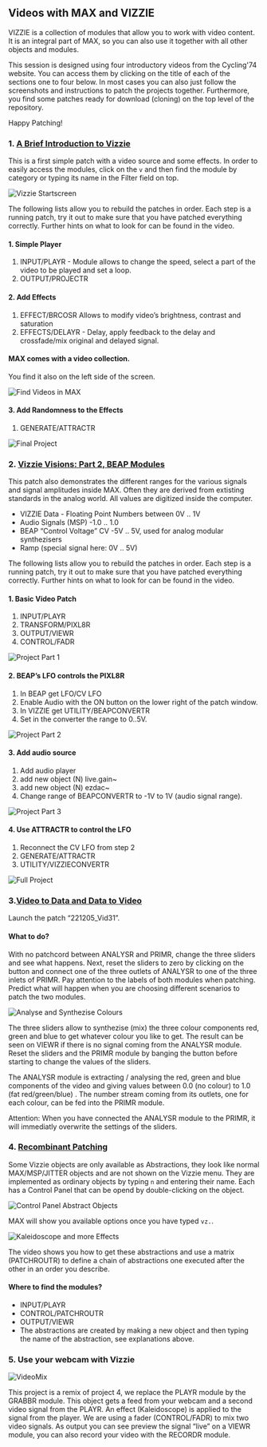 ## Videos with MAX and VIZZIE

VIZZIE is a collection of modules that allow you to work with video content. It is an integral part of MAX, so you can also use it together with all other objects and modules. 

This session is designed using four introductory videos from the Cycling'74 website. You can access them by clicking on the title of each of the sections one to four below. In most cases you can also just follow the screenshots and instructions to patch the projects together. Furthermore, you find some patches ready for download (cloning) on the top level of the repository.

Happy Patching!



### 1. [A Brief Introduction to Vizzie](https://youtu.be/59sFC22NVRA)
This is a first simple patch with a video source and some effects. In order to easily access the modules, click on the ```v``` and then find the module by category or typing its name in the Filter field on top.

![Vizzie Startscreen](media/221205_Vizzie_Obj.png)

The following lists allow you to rebuild the patches in order. Each step is a running patch, try it out to make sure that you have patched everything correctly. Further hints on what to look for can be found in the video.

#### 1. Simple Player
1. INPUT/PLAYR - Module allows to change the speed, select a part of the video to be played and set a loop.
2. OUTPUT/PROJECTR

#### 2. Add Effects
1. EFFECT/BRCOSR
   Allows to modify video’s brightness, contrast and saturation
2. EFFECTS/DELAYR - Delay, apply feedback to the delay and crossfade/mix original and delayed signal.

#### MAX comes with a video collection. 
You find it also on the left side of the screen.

![Find Videos in MAX](media/221205_MAX_FindVideos.png)

#### 3. Add Randomness to the Effects
1. GENERATE/ATTRACTR

![Final Project](media/221205_Basic_Full.png)


### 2. [Vizzie Visions: Part 2, BEAP Modules](https://youtu.be/xcs-kKaN6QQ)

This patch also demonstrates the different ranges for the various signals and signal amplitudes inside MAX. Often they are derived from extisting standards in the analog world. All values are digitized inside the computer. 

- VIZZIE Data - Floating Point Numbers between 0V .. 1V
- Audio Signals (MSP) -1.0 .. 1.0
- BEAP “Control Voltage” CV -5V .. 5V, used for analog modular synthezisers
- Ramp (special signal here: 0V .. 5V)

The following lists allow you to rebuild the patches in order. Each step is a running patch, try it out to make sure that you have patched everything correctly. Further hints on what to look for can be found in the video.

#### 1. Basic Video Patch
1. INPUT/PLAYR
2. TRANSFORM/PIXL8R
3. OUTPUT/VIEWR
4. CONTROL/FADR

![Project Part 1](media/221205_P2_basic.png)

#### 2. BEAP’s LFO controls the PIXL8R
1. In BEAP get LFO/CV LFO
2. Enable Audio with the ON button on the lower right of the patch window.
3. In VIZZIE get UTILITY/BEAPCONVERTR
4. Set in the converter the range to 0..5V.

![Project Part 2](media/221205_P2_Part23.png)

#### 3. Add audio source
1. Add audio player
2. add new object (N) live.gain~
3. add new object (N) ezdac~
4. Change range of BEAPCONVERTR to -1V to 1V (audio signal range).

![Project Part 3](media/221205_P2_part24.png)

#### 4. Use ATTRACTR to control the LFO
1. Reconnect the CV LFO from step 2
2. GENERATE/ATTRACTR
3. UTILITY/VIZZIECONVERTR

![Full Project](media/221205_Demo_Debug_Audio.png)


### 3.[Video to Data and Data to Video](https://youtu.be/sbfpLhPTbVI)
Launch the patch “221205_Vid31”.

#### What to do?
With no patchcord between ANALYSR and PRIMR, change the three sliders and see what happens.
Next, reset the sliders to zero by clicking on the button and connect one of the three outlets of ANALYSR to one of the three inlets of PRIMR. Pay attention to the labels of both modules when patching. Predict what will happen when you are choosing different scenarios to patch the two modules.

![Analyse and Synthezise Colours](media/221205_Vid3_AnaSynth.png)

The three sliders allow to synthezise (mix) the three colour components red, green and blue to get whatever colour you like to get. The result can be seen on VIEWR if there is no signal coming from the ANALYSR module. Reset the sliders and the PRIMR module by banging the button before starting to change the values of the sliders.

The ANALYSR module is extracting / analysing the red, green and blue components of the video and giving values between 0.0 (no colour) to 1.0 (fat red/green/blue) . The number stream coming from its outlets, one for each colour, can be fed into the PRIMR module. 

Attention: When you have connected the ANALYSR module to the PRIMR, it will immediatly overwrite the settings of the sliders. 


### 4. [Recombinant Patching]( https://cycling74.com/tutorials/vizzie-visions-episode-4-recombinant-patching-made-easy)
Some Vizzie objects are only available as Abstractions, they look like normal MAX/MSP/JITTER objects and are not shown on the Vizzie menu. They are implemented as ordinary objects by typing ```n``` and entering their name. Each has a Control Panel that can be opend by double-clicking on the object. 

![Control Panel Abstract Objects](media/221205_Vid4_ObjectOptions.png)

MAX will show you available options once you have typed ```vz.```.

![Kaleidoscope and more Effects](media/221206_P4_Full.png)

The video shows you how to get these abstractions and use a matrix (PATCHROUTR) to define a chain of abstractions one executed after the other in an order you describe.

#### Where to find the modules?
- INPUT/PLAYR
- CONTROL/PATCHROUTR
- OUTPUT/VIEWR
- The abstractions are created by making a new object and then typing the name of the abstraction, see explanations above.


### 5. Use your webcam with Vizzie

![VideoMix](media/221205_Vid5_Project.png)

This project is a remix of project 4, we replace the PLAYR module by the GRABBR module. This object gets a feed from your webcam and a second video signal from the PLAYR. An effect (Kaleidoscope) is applied to the signal from the player. We are using a fader (CONTROL/FADR) to mix two video signals. As output you can see preview the signal “live” on a VIEWR module, you can also record your video with the RECORDR module.
